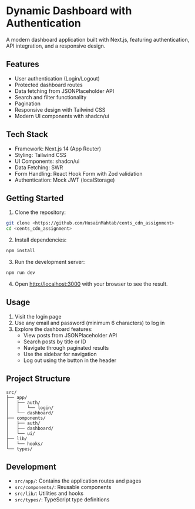 # Dynamic Dashboard with Authentication

A modern dashboard application built with Next.js, featuring authentication, API integration, and a responsive design.

## Features

- User authentication (Login/Logout)
- Protected dashboard routes
- Data fetching from JSONPlaceholder API
- Search and filter functionality
- Pagination
- Responsive design with Tailwind CSS
- Modern UI components with shadcn/ui

## Tech Stack

- Framework: Next.js 14 (App Router)
- Styling: Tailwind CSS
- UI Components: shadcn/ui
- Data Fetching: SWR
- Form Handling: React Hook Form with Zod validation
- Authentication: Mock JWT (localStorage)

## Getting Started

1. Clone the repository:
```bash
git clone <https://github.com/HusainMahtab/cents_cdn_assignment>
cd <cents_cdn_assignment>
```

2. Install dependencies:
```bash
npm install
```

3. Run the development server:
```bash
npm run dev
```

4. Open [http://localhost:3000](https://cents-cdn-assignment.vercel.app/) with your browser to see the result.

## Usage

1. Visit the login page
2. Use any email and password (minimum 6 characters) to log in
3. Explore the dashboard features:
   - View posts from JSONPlaceholder API
   - Search posts by title or ID
   - Navigate through paginated results
   - Use the sidebar for navigation
   - Log out using the button in the header

## Project Structure

```
src/
├── app/
│   ├── auth/
│   │   └── login/
│   └── dashboard/
├── components/
│   ├── auth/
│   ├── dashboard/
│   └── ui/
├── lib/
│   └── hooks/
└── types/
```

## Development

- `src/app/`: Contains the application routes and pages
- `src/components/`: Reusable components
- `src/lib/`: Utilities and hooks
- `src/types/`: TypeScript type definitions


